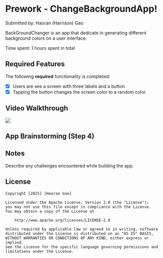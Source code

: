 # Prework - ChangeBackgroundApp!

Submitted by: Haoran (Harrison) Gao

BackGroundChanger is an app that dedicate in generating different background colors on a user interface.

Time spent: 1 hours spent in total

## Required Features

The following **required** functionality is completed:

- [x] Users are see a screen with three labels and a button
- [x] Tapping the button changes the screen color to a random color
 
## Video Walkthrough

<div>
    <a href="https://www.loom.com/share/3e6442033c1c437ab4ecd1a96c3a3ff1">
    </a>
    <a href="https://www.loom.com/share/3e6442033c1c437ab4ecd1a96c3a3ff1">
      <img style="max-width:300px;" src="https://cdn.loom.com/sessions/thumbnails/3e6442033c1c437ab4ecd1a96c3a3ff1-290d1c55ae6a1f25-full-play.gif">
    </a>
  </div>

## App Brainstorming (Step 4)

## Notes

Describe any challenges encountered while building the app.

## License

    Copyright [2025] [Haoran Gao]

    Licensed under the Apache License, Version 2.0 (the "License");
    you may not use this file except in compliance with the License.
    You may obtain a copy of the License at

        http://www.apache.org/licenses/LICENSE-2.0

    Unless required by applicable law or agreed to in writing, software
    distributed under the License is distributed on an "AS IS" BASIS,
    WITHOUT WARRANTIES OR CONDITIONS OF ANY KIND, either express or implied.
    See the License for the specific language governing permissions and
    limitations under the License.
